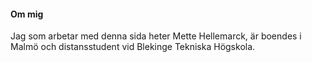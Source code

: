 #### Om mig

Jag som arbetar med denna sida heter Mette Hellemarck, är boendes i Malmö och distansstudent vid Blekinge Tekniska Högskola. 

